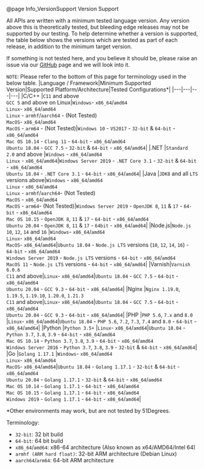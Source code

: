 @page Info_VersionSupport Version Support

All APIs are written with a minimum tested language version. Any version above this is theoretically tested, but bleeding edge releases may not be supported by our testing. To help determine whether a version is supported, the table below shows the versions which are tested as part of each release, in addition to the minimum target version. 

If something is not tested here, and you believe it should be, please raise an issue via our [GitHub](https://github.com/51Degrees) page and we will look into it.

`NOTE`: Please refer to the bottom of this page for terminology used in the below table.
|Language / Framework|Minimum Supported Version|Supported Platform/Architecture|Tested Configurations*|
|---|---|---|---|
|C/C++  |`C11` and above<BR>`GCC 5` and above on Linux|`Windows`- `x86_64`/`amd64`<BR>`Linux`- `x86_64`/`amd64`<BR>`Linux` - `armhf`/`aarch64` - (Not Tested)<BR>`MacOS`- `x86_64`/`amd64`<BR>`MacOS` - `arm64` - (Not Tested)|`Windows 10` - `VS2017` - `32-bit` & `64-bit` - `x86_64`/`amd64`<BR>`Mac OS 10.14` - `Clang 11` - `64-bit` - `x86_64`/`amd64`<BR>`Ubuntu 18.04` - `GCC 7.5` - `32-bit` & `64-bit` - `x86_64`/`amd64`|
|.NET   |`Standard 2.0` and above        |`Windows` - `x86_64`/`amd64`<BR>`Linux` - `x86_64`/`amd64`|`Windows Server 2019` - `.NET Core 3.1` - `32-bit` & `64-bit` - `x86_64`/`amd64`<BR>`Ubuntu 18.04` - `.NET Core 3.1` - `64-bit` - `x86_64`/`amd64`|
|Java   |`JDK8` and all `LTS` versions above|`Windows` - `x86_64`/`amd64`<BR>`Linux` - `x86_64`/`amd64`<BR>`Linux` - `armhf`/`aarch64`- (Not Tested)<BR>`MacOS` - `x86_64`/`amd64`<BR>`MacOS` - `arm64`- (Not Tested)|`Windows Server 2019` - `OpenJDK 8`, `11` & `17` - `64-bit` - `x86_64`/`amd64`<BR>`Mac OS 10.15` - `OpenJDK 8`, `11` & `17` - `64-bit` - `x86_64`/`amd64`<BR>`Ubuntu 20.04` - `OpenJDK 8`, `11` & `17` - `64bit` - `x86_64`/`amd64`| 
|Node.js|`Node.js 10`, `12`, `14` and `16`          |`Windows`- `x86_64`/`amd64`<BR>`Linux`- `x86_64`/`amd64`<BR>`MacOS`- `x86_64`/`amd64`|`Ubuntu 18.04` - `Node.js LTS` versions (`10`, `12`, `14`, `16`) - `64-bit` - `x86_64`/`amd64`<BR>`Windows Server 2019` - `Node.js LTS` versions - `64-bit` - `x86_64`/`amd64`<BR>`MacOS 11` - `Node.js LTS` versions - `64-bit` - `x86_64`/`amd64`|
|Varnish|`Varnish 6.0.6`<BR>`C11` and above|`Linux`- `x86_64`/`amd64`|`Ubuntu 18.04` - `GCC 7.5` - `64-bit` - `x86_64`/`amd64`<BR>`Ubuntu 20.04` - `GCC 9.3` - `64-bit` - `x86_64`/`amd64`|
|Nginx  |`Nginx 1.19.0`, `1.19.5`, `1.19.10`, `1.20.0`, `1.21.3`<BR>`C11` and above|`Linux`- `x86_64`/`amd64`|`Ubuntu 18.04` - `GCC 7.5` - `64-bit` - `x86_64`/`amd64`<BR>`Ubuntu 20.04` - `GCC 9.3` - `64-bit` - `x86_64`/`amd64`|
|PHP    |`PHP 5.6`, `7.x` and `8.0`        |`Linux`- `x86_64`/`amd64`|`Ubuntu 18.04` - `PHP 5.6`, `7.2`, `7.3`, `7.4` and `8.0` - `64-bit` - `x86_64`/`amd64`|
|Python |`Python 3.5+`                   |`Linux`- `x86_64`/`amd64`|`Ubuntu 18.04` - `Python 3.7`, `3.8`, `3.9` - `64-bit` - `x86_64`/`amd64`<BR>`Mac OS 10.14` - `Python 3.7`, `3.8`, `3.9` - `64-bit` - `x86_64`/`amd64`<BR>`Windows Server 2016` - `Python 3.7`, `3.8`, `3.9` - `32-bit` & `64-bit` - `x86_64`/`amd64`|
|Go     |`Golang 1.17.1`                   |`Windows`- `x86_64`/`amd64`<BR>`Linux`- `x86_64`/`amd64`<BR>`MacOS`- `x86_64`/`amd64`|`Ubuntu 18.04` - `Golang 1.17.1` - `32-bit` & `64-bit` - `x86_64`/`amd64`<BR>`Ubuntu 20.04` - `Golang 1.17.1` - `32-bit` & `64-bit` - `x86_64`/`amd64`<BR>`Mac OS 10.14` - `Golang 1.17.1` - `64-bit` - `x86_64`/`amd64`<BR>`Mac OS 10.15` - `Golang 1.17.1` - `64-bit` - `x86_64`/`amd64`<BR>`Windows 2019` - `Golang 1.17.1` - `64-bit` - `x86_64`/`amd64`|

*Other environments may work, but are not tested by 51Degrees.

Terminology:
- `32-bit`: 32 bit build
- `64-bit`: 64 bit build
- `x86_64`/`amd64`: x86-64 architecture (Also known as x64/AMD64/Intel 64)
- `armhf (ARM hard float)`:  32-bit ARM architecture (Debian Linux)
- `aarch64`/`arm64`: 64-bit ARM architecture